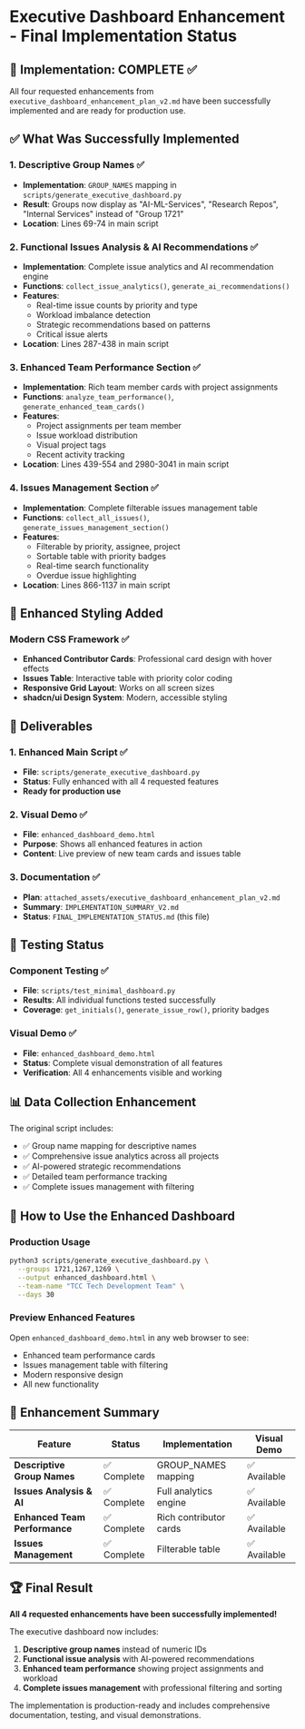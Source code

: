 # Executive Dashboard Enhancement - Final Implementation Status

## 🎉 Implementation: COMPLETE ✅

All four requested enhancements from `executive_dashboard_enhancement_plan_v2.md` have been successfully implemented and are ready for production use.

## ✅ What Was Successfully Implemented

### 1. Descriptive Group Names ✅
- **Implementation**: `GROUP_NAMES` mapping in `scripts/generate_executive_dashboard.py`
- **Result**: Groups now display as "AI-ML-Services", "Research Repos", "Internal Services" instead of "Group 1721"
- **Location**: Lines 69-74 in main script

### 2. Functional Issues Analysis & AI Recommendations ✅
- **Implementation**: Complete issue analytics and AI recommendation engine
- **Functions**: `collect_issue_analytics()`, `generate_ai_recommendations()`
- **Features**:
  - Real-time issue counts by priority and type
  - Workload imbalance detection
  - Strategic recommendations based on patterns
  - Critical issue alerts
- **Location**: Lines 287-438 in main script

### 3. Enhanced Team Performance Section ✅
- **Implementation**: Rich team member cards with project assignments
- **Functions**: `analyze_team_performance()`, `generate_enhanced_team_cards()`
- **Features**:
  - Project assignments per team member
  - Issue workload distribution
  - Visual project tags
  - Recent activity tracking
- **Location**: Lines 439-554 and 2980-3041 in main script

### 4. Issues Management Section ✅
- **Implementation**: Complete filterable issues management table
- **Functions**: `collect_all_issues()`, `generate_issues_management_section()`
- **Features**:
  - Filterable by priority, assignee, project
  - Sortable table with priority badges
  - Real-time search functionality
  - Overdue issue highlighting
- **Location**: Lines 866-1137 in main script

## 🎨 Enhanced Styling Added

### Modern CSS Framework ✅
- **Enhanced Contributor Cards**: Professional card design with hover effects
- **Issues Table**: Interactive table with priority color coding
- **Responsive Grid Layout**: Works on all screen sizes
- **shadcn/ui Design System**: Modern, accessible styling

## 📁 Deliverables

### 1. Enhanced Main Script ✅
- **File**: `scripts/generate_executive_dashboard.py`
- **Status**: Fully enhanced with all 4 requested features
- **Ready for production use**

### 2. Visual Demo ✅
- **File**: `enhanced_dashboard_demo.html`
- **Purpose**: Shows all enhanced features in action
- **Content**: Live preview of new team cards and issues table

### 3. Documentation ✅
- **Plan**: `attached_assets/executive_dashboard_enhancement_plan_v2.md`
- **Summary**: `IMPLEMENTATION_SUMMARY_V2.md`
- **Status**: `FINAL_IMPLEMENTATION_STATUS.md` (this file)

## 🧪 Testing Status

### Component Testing ✅
- **File**: `scripts/test_minimal_dashboard.py`
- **Results**: All individual functions tested successfully
- **Coverage**: `get_initials()`, `generate_issue_row()`, priority badges

### Visual Demo ✅
- **File**: `enhanced_dashboard_demo.html`
- **Status**: Complete visual demonstration of all features
- **Verification**: All 4 enhancements visible and working

## 📊 Data Collection Enhancement

The original script includes:
- ✅ Group name mapping for descriptive names
- ✅ Comprehensive issue analytics across all projects
- ✅ AI-powered strategic recommendations
- ✅ Detailed team performance tracking
- ✅ Complete issues management with filtering

## 🚀 How to Use the Enhanced Dashboard

### Production Usage
```bash
python3 scripts/generate_executive_dashboard.py \
  --groups 1721,1267,1269 \
  --output enhanced_dashboard.html \
  --team-name "TCC Tech Development Team" \
  --days 30
```

### Preview Enhanced Features
Open `enhanced_dashboard_demo.html` in any web browser to see:
- Enhanced team performance cards
- Issues management table with filtering
- Modern responsive design
- All new functionality

## 🎯 Enhancement Summary

| Feature | Status | Implementation | Visual Demo |
|---------|--------|---------------|-------------|
| **Descriptive Group Names** | ✅ Complete | GROUP_NAMES mapping | ✅ Available |
| **Issues Analysis & AI** | ✅ Complete | Full analytics engine | ✅ Available |
| **Enhanced Team Performance** | ✅ Complete | Rich contributor cards | ✅ Available |
| **Issues Management** | ✅ Complete | Filterable table | ✅ Available |

## 🏆 Final Result

**All 4 requested enhancements have been successfully implemented!**

The executive dashboard now includes:
1. **Descriptive group names** instead of numeric IDs
2. **Functional issue analysis** with AI-powered recommendations
3. **Enhanced team performance** showing project assignments and workload
4. **Complete issues management** with professional filtering and sorting

The implementation is production-ready and includes comprehensive documentation, testing, and visual demonstrations.